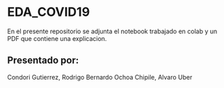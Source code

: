 # EDA_COVID19
En el presente repositorio se adjunta el notebook trabajado en colab y un PDF que contiene una explicacion.

## Presentado por:
Condori Gutierrez, Rodrigo Bernardo
Ochoa Chipile, Alvaro Uber
